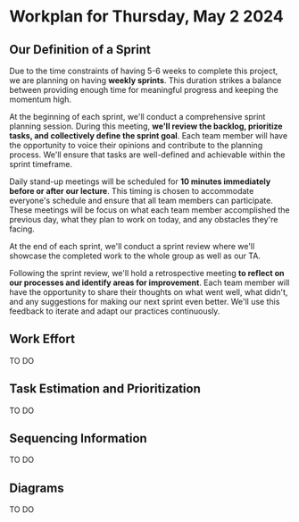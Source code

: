 # Workplan for Thursday, May 2 2024

## Our Definition of a Sprint
Due to the time constraints of having 5-6 weeks to complete this project, we are planning on having **weekly sprints**. This duration strikes a balance between providing enough time for meaningful progress and keeping the momentum high.

At the beginning of each sprint, we'll conduct a comprehensive sprint planning session. During this meeting, **we'll review the backlog, prioritize tasks, and collectively define the sprint goal**. Each team member will have the opportunity to voice their opinions and contribute to the planning process. We'll ensure that tasks are well-defined and achievable within the sprint timeframe.

Daily stand-up meetings will be scheduled for **10 minutes immediately before or after our lecture**. This timing is chosen to accommodate everyone's schedule and ensure that all team members can participate. These meetings will be focus on what each team member accomplished the previous day, what they plan to work on today, and any obstacles they're facing.

At the end of each sprint, we'll conduct a sprint review where we'll showcase the completed work to the whole group as well as our TA. 

Following the sprint review, we'll hold a retrospective meeting **to reflect on our processes and identify areas for improvement**. Each team member will have the opportunity to share their thoughts on what went well, what didn't, and any suggestions for making our next sprint even better. We'll use this feedback to iterate and adapt our practices continuously.

## Work Effort
TO DO

## Task Estimation and Prioritization
TO DO

## Sequencing Information
TO DO

## Diagrams
TO DO